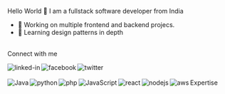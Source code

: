 Hello World 👋
I am a fullstack software developer from India
- 🔭 Working on multiple frontend and backend projecs.
- 🌱 Learning design patterns in depth
<br>
Connect with me

[<img align="left" alt="linked-in" src="https://img.shields.io/badge/linkedin-%230077B5.svg?&style=for-the-badge&logo=linkedin&logoColor=white" />](https://www.linkedin.com/in/sibasispadhi/)
[<img align="left" alt="facebook" src="https://img.shields.io/badge/facebook-%231877F2.svg?&style=for-the-badge&logo=facebook&logoColor=white" />](facebook.com/sibasisrocks/)
[<img align="left" alt="twitter" src="https://img.shields.io/badge/twitter-%231DA1F2.svg?&style=for-the-badge&logo=twitter&logoColor=white" />](https://twitter.com/PadhiSibasis)
<br>
<br>
Expertise
<img align="left" alt="Java" src="https://img.shields.io/badge/Java-brightgreen?logo=java&logoColor=white&style=for-the-badge"/>
<img align="left" alt="python" src="https://img.shields.io/badge/Python-blue?logo=python&logoColor=white&style=for-the-badge"/>
<img align="left" alt="php" src="https://img.shields.io/badge/PHP-lightgrey?logo=php&logoColor=white&style=for-the-badge"/>
<img align="left" alt="JavaScript" src="https://img.shields.io/badge/-JavaScript-yellow?logo=python&logoColor=white&style=for-the-badge"/>
<img align="left" alt="react" src="https://img.shields.io/badge/React-lightgrey?&style=for-the-badge&logo=react&logoColor=%2361DAFB"/>
<img align="left" alt="nodejs" src="https://img.shields.io/badge/node.js%20-%2343853D.svg?&style=for-the-badge&logo=node.js&logoColor=white"/>
<img align="left" alt="aws" src="https://img.shields.io/badge/Amazon%20AWS-%23232F3E?logo=amazon-aws&logoColor=white&style=for-the-badge"/>
<br>
<br>
